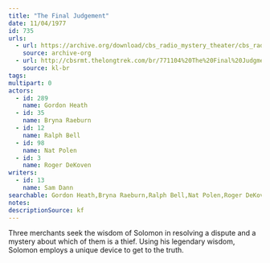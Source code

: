 ```yaml
---
title: "The Final Judgement"
date: 11/04/1977
id: 735
urls: 
  - url: https://archive.org/download/cbs_radio_mystery_theater/cbs_radio_mystery_theater-0701-0750.zip/cbs_radio_mystery_theater-0701-0750%2Fcbsrmt_0735_the_final_judgement.mp3
    source: archive-org
  - url: http://cbsrmt.thelongtrek.com/br/771104%20The%20Final%20Judgment%20-%20WOR.mp3
    source: kl-br
tags: 
multipart: 0
actors:  
  - id: 289
    name: Gordon Heath  
  - id: 35
    name: Bryna Raeburn  
  - id: 12
    name: Ralph Bell  
  - id: 98
    name: Nat Polen  
  - id: 3
    name: Roger DeKoven
writers:  
  - id: 13
    name: Sam Dann
searchable: Gordon Heath,Bryna Raeburn,Ralph Bell,Nat Polen,Roger DeKoven Sam Dann
notes: 
descriptionSource: kf
---
```

Three merchants seek the wisdom of Solomon in resolving a dispute and a mystery about which of them is a thief. Using his legendary wisdom, Solomon employs a unique device to get to the truth.